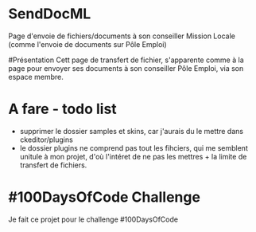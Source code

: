 # SendDocML
Page d'envoie de fichiers/documents à son conseiller Mission Locale (comme l'envoie de documents sur Pôle Emploi)

#Présentation
Cett page de transfert de fichier, s'apparente comme à la page pour envoyer ses documents à son conseiller Pôle Emploi, via son espace membre.

# A fare - todo list
- supprimer le dossier samples et skins, car j'aurais du le mettre dans ckeditor/plugins
- le dossier plugins ne comprend pas tout les fihciers, qui me semblent unitule à mon projet, d'où l'intéret de ne pas les mettres + la limite de transfert de fichiers.

# #100DaysOfCode Challenge
Je fait ce projet pour le challenge #100DaysOfCode
